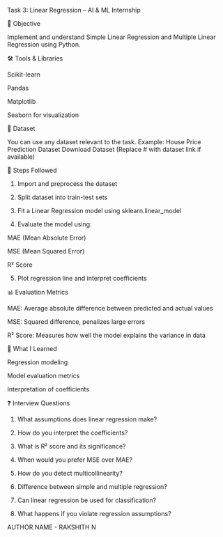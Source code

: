 Task 3: Linear Regression – AI & ML Internship

📌 Objective

Implement and understand Simple Linear Regression and Multiple Linear Regression using Python.

🛠 Tools & Libraries

Scikit-learn

Pandas

Matplotlib

 Seaborn for visualization


📂 Dataset

You can use any dataset relevant to the task.
Example: House Price Prediction Dataset
Download Dataset (Replace # with dataset link if available)

🚀 Steps Followed

1. Import and preprocess the dataset


2. Split dataset into train-test sets


3. Fit a Linear Regression model using sklearn.linear_model


4. Evaluate the model using:

MAE (Mean Absolute Error)

MSE (Mean Squared Error)

R² Score



5. Plot regression line and interpret coefficients



📊 Evaluation Metrics

MAE: Average absolute difference between predicted and actual values

MSE: Squared difference, penalizes large errors

R² Score: Measures how well the model explains the variance in data


📖 What I Learned

Regression modeling

Model evaluation metrics

Interpretation of coefficients


❓ Interview Questions

1. What assumptions does linear regression make?


2. How do you interpret the coefficients?


3. What is R² score and its significance?


4. When would you prefer MSE over MAE?


5. How do you detect multicollinearity?


6. Difference between simple and multiple regression?


7. Can linear regression be used for classification?


8. What happens if you violate regression assumptions?


AUTHOR NAME - RAKSHITH N
